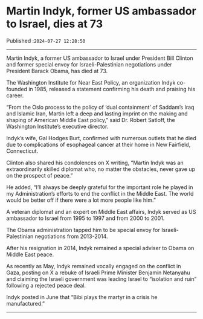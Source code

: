 # Martin Indyk, former US ambassador to Israel, dies at 73

Published :`2024-07-27 12:28:50`

---

Martin Indyk, a former US ambassador to Israel under President Bill Clinton and former special envoy for Israeli-Palestinian negotiations under President Barack Obama, has died at 73.

The Washington Institute for Near East Policy, an organization Indyk co-founded in 1985, released a statement confirming his death and praising his career.

“From the Oslo process to the policy of ‘dual containment’ of Saddam’s Iraq and Islamic Iran, Martin left a deep and lasting imprint on the making and shaping of American Middle East policy,” said Dr. Robert Satloff, the Washington Institute’s executive director.

Indyk’s wife, Gal Hodges Burt, confirmed with numerous outlets that he died due to complications of esophageal cancer at their home in New Fairfield, Connecticut.

Clinton also shared his condolences on X writing, “Martin Indyk was an extraordinarily skilled diplomat who, no matter the obstacles, never gave up on the prospect of peace.”

He added, “I’ll always be deeply grateful for the important role he played in my Administration’s efforts to end the conflict in the Middle East. The world would be better off if there were a lot more people like him.”

A veteran diplomat and an expert on Middle East affairs, Indyk served as US ambassador to Israel from 1995 to 1997 and from 2000 to 2001.

The Obama administration tapped him to be special envoy for Israeli-Palestinian negotiations from 2013-2014.

After his resignation in 2014, Indyk remained a special adviser to Obama on Middle East peace.

As recently as May, Indyk remained vocally engaged on the conflict in Gaza, posting on X a rebuke of Israeli Prime Minister Benjamin Netanyahu and claiming the Israeli government was leading Israel to “isolation and ruin” following a rejected peace deal.

Indyk posted in June that “Bibi plays the martyr in a crisis he manufactured.”

---

